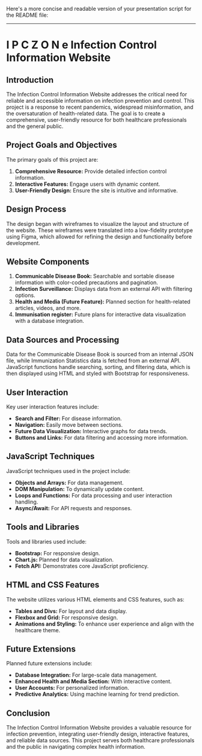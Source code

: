 Here's a more concise and readable version of your presentation script for the README file:

---

# **I P C Z O N e** Infection Control Information Website 

## Introduction

The Infection Control Information Website addresses the critical need for reliable and accessible information on infection prevention and control. This project is a response to recent pandemics, widespread misinformation, and the oversaturation of health-related data. The goal is to create a comprehensive, user-friendly resource for both healthcare professionals and the general public.

## Project Goals and Objectives

The primary goals of this project are:
1. **Comprehensive Resource:** Provide detailed infection control information.
2. **Interactive Features:** Engage users with dynamic content.
3. **User-Friendly Design:** Ensure the site is intuitive and informative.

## Design Process

The design began with wireframes to visualize the layout and structure of the website. These wireframes were translated into a low-fidelity prototype using Figma, which allowed for refining the design and functionality before development.

## Website Components

1. **Communicable Disease Book:** Searchable and sortable disease information with color-coded precautions and pagination.
2. **Infection Surveillance:** Displays data from an external API with filtering options.
3. **Health and Media (Future Feature):** Planned section for health-related articles, videos, and more.
4. **Immunisation register:** Future plans for interactive data visualization with a database integration.

## Data Sources and Processing

Data for the Communicable Disease Book is sourced from an internal JSON file, while Immunization Statistics data is fetched from an external API. JavaScript functions handle searching, sorting, and filtering data, which is then displayed using HTML and styled with Bootstrap for responsiveness.

## User Interaction

Key user interaction features include:
- **Search and Filter:** For disease information.
- **Navigation:** Easily move between sections.
- **Future Data Visualization:** Interactive graphs for data trends.
- **Buttons and Links:** For data filtering and accessing more information.

## JavaScript Techniques

JavaScript techniques used in the project include:
- **Objects and Arrays:** For data management.
- **DOM Manipulation:** To dynamically update content.
- **Loops and Functions:** For data processing and user interaction handling.
- **Async/Await:** For API requests and responses.

## Tools and Libraries

Tools and libraries used include:
- **Bootstrap:** For responsive design.
- **Chart.js:** Planned for data visualization.
- **Fetch API:** Demonstrates core JavaScript proficiency.

## HTML and CSS Features

The website utilizes various HTML elements and CSS features, such as:
- **Tables and Divs:** For layout and data display.
- **Flexbox and Grid:** For responsive design.
- **Animations and Styling:** To enhance user experience and align with the healthcare theme.

## Future Extensions

Planned future extensions include:
- **Database Integration:** For large-scale data management.
- **Enhanced Health and Media Section:** With interactive content.
- **User Accounts:** For personalized information.
- **Predictive Analytics:** Using machine learning for trend prediction.

## Conclusion

The Infection Control Information Website provides a valuable resource for infection prevention, integrating user-friendly design, interactive features, and reliable data sources. This project serves both healthcare professionals and the public in navigating complex health information. 

